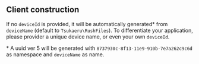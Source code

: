 ## Client construction

If no `deviceId` is provided, it will be automatically generated* from `deviceName` (default to `Tsukaeru\RushFiles`). To differentiate your application, please provider a unique device name, or even your own `deviceId`.

\* A uuid ver 5 will be generated with `8737930c-8f13-11e9-910b-7e7a262c9c6d` as namespace and `deviceName` as name.
